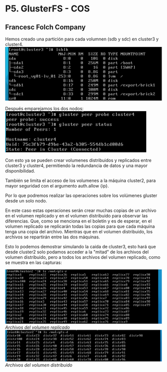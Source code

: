 # P5. GlusterFS - COS
## Francesc Folch Company


Hemos creado una partición para cada volumnen (sdb y sdc) en cluster3 y cluster4.
<img src="lsblk.png">

Después emparejamos los dos nodos:
<img src="gluster_status.png">

Con esto ya se pueden crear volumenes distribuidos y replicados entre cluster3 y cluster4, permitiendo la redundancia de datos y una mayor disponibilidad.

También se limita el acceso de los volumenes a la máquina cluster2, para mayor seguridad con el argumento auth.allow {ip}.

Por lo que podremos realizar las operaciones sobre los volúmenes gluster desde un solo nodo.

En este caso estas operaciones serán crear muchas copias de un archivo en el volumen replicado y en el volumen distribuido para observar las diferencias. Que, como se menciona en el boletín y es de esperar, en el volumen replicado se replicarán todas las copias para que cada máquina tenga una copia del archivo. Mientras que en el volumen distribuido, los archivos se repartirán entre las dos máquinas.

Esto lo podemos demostrar simulando la caida de cluster3, esto hará que desde cluster2 solo podamos acceder a la "mitad" de los archivos del volumen distribuido, pero a todos los archivos del volumen replicado, como se muestra en las capturas:

<img src="gfsr.png">
<em>Archivos del volumen replicado</em>

<img src="gfsd.png">
<em>Archivos del volumen distribuido</em>